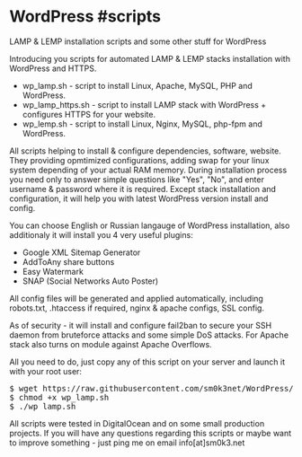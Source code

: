 # WordPress #scripts
LAMP &amp; LEMP installation scripts and some other stuff for WordPress

Introducing you scripts for automated LAMP & LEMP stacks installation with WordPress and HTTPS.

* wp_lamp.sh - script to install Linux, Apache, MySQL, PHP and WordPress.
* wp_lamp_https.sh - script to install LAMP stack with WordPress + configures HTTPS for your website.
* wp_lemp.sh - script to install Linux, Nginx, MySQL, php-fpm and WordPress.


All scripts helping to install & configure dependencies, software, website. They providing opmtimized configurations, adding swap for your linux system depending of your actual RAM memory. During installation process you need only to answer simple questions like "Yes", "No", and enter username & password where it is required. Except stack installation and configuration, it will help you with latest WordPress version install and config. 

You can choose English or Russian langauge of WordPress installation, also additionaly it will install you 4 very useful plugins:
 - Google XML Sitemap Generator
 - AddToAny share buttons
 - Easy Watermark
 - SNAP (Social Networks Auto Poster)
 
All config files will be generated and applied automatically, including robots.txt, .htaccess if required, nginx & apache configs, SSL config.

As of security - it will install and configure fail2ban to secure your SSH daemon from bruteforce attacks and some simple DoS attacks. For Apache stack also turns on module against Apache Overflows.

All you need to do, just copy any of this script on your server and launch it with your root user:
<pre>
$ wget https://raw.githubusercontent.com/sm0k3net/WordPress/master/wp_lamp.sh
$ chmod +x wp_lamp.sh
$ ./wp_lamp.sh
</pre>

All scripts were tested in DigitalOcean and on some small production projects.
If you will have any questions regarding this scripts or maybe want to improve something - just ping me on email info[at]sm0k3.net

